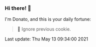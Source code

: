 ### Hi there! 👋 

I'm Donato, and this is your daily fortune:

> 🥠 Ignore previous cookie.

Last update: Thu May 13 09:34:00 2021